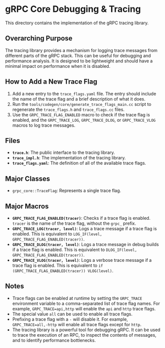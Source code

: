 # gRPC Core Debugging & Tracing

This directory contains the implementation of the gRPC tracing library.

## Overarching Purpose

The tracing library provides a mechanism for logging trace messages from different parts of the gRPC stack. This can be useful for debugging and performance analysis. It is designed to be lightweight and should have a minimal impact on performance when it is disabled.

## How to Add a New Trace Flag

1.  Add a new entry to the `trace_flags.yaml` file. The entry should include the name of the trace flag and a brief description of what it does.
2.  Run the `tools/codegen/core/generate_trace_flags_main.cc` script to regenerate the `trace_flags.h` and `trace_flags.cc` files.
3.  Use the `GRPC_TRACE_FLAG_ENABLED` macro to check if the trace flag is enabled, and the `GRPC_TRACE_LOG`, `GRPC_TRACE_DLOG`, or `GRPC_TRACE_VLOG` macros to log trace messages.

## Files

*   **`trace.h`**: The public interface to the tracing library.
*   **`trace_impl.h`**: The implementation of the tracing library.
*   **`trace_flags.yaml`**: The definition of all of the available trace flags.

## Major Classes

*   `grpc_core::TraceFlag`: Represents a single trace flag.

## Major Macros

*   **`GRPC_TRACE_FLAG_ENABLED(tracer)`**: Checks if a trace flag is enabled. `tracer` is the name of the trace flag, without the `grpc_` prefix.
*   **`GRPC_TRACE_LOG(tracer, level)`**: Logs a trace message if a trace flag is enabled. This is equivalent to `LOG_IF(level, GRPC_TRACE_FLAG_ENABLED(tracer))`.
*   **`GRPC_TRACE_DLOG(tracer, level)`**: Logs a trace message in debug builds if a trace flag is enabled. This is equivalent to `DLOG_IF(level, GRPC_TRACE_FLAG_ENABLED(tracer))`.
*   **`GRPC_TRACE_VLOG(tracer, level)`**: Logs a verbose trace message if a trace flag is enabled. This is equivalent to `if (GRPC_TRACE_FLAG_ENABLED(tracer)) VLOG(level)`.

## Notes

*   Trace flags can be enabled at runtime by setting the `GRPC_TRACE` environment variable to a comma-separated list of trace flag names. For example, `GRPC_TRACE=api,http` will enable the `api` and `http` trace flags.
*   The special value `all` can be used to enable all trace flags.
*   Prefixing a trace flag with a `-` will disable it. For example, `GRPC_TRACE=all,-http` will enable all trace flags except for `http`.
*   The tracing library is a powerful tool for debugging gRPC. It can be used to trace the execution of an RPC, to inspect the contents of messages, and to identify performance bottlenecks.
